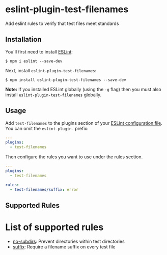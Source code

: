 # eslint-plugin-test-filenames

Add eslint rules to verify that test files meet standards

## Installation

You'll first need to install [ESLint](http://eslint.org):

```
$ npm i eslint --save-dev
```

Next, install `eslint-plugin-test-filenames`:

```
$ npm install eslint-plugin-test-filenames --save-dev
```

**Note:** If you installed ESLint globally (using the `-g` flag) then you must also install `eslint-plugin-test-filenames` globally.

## Usage

Add `test-filenames` to the plugins section of your [ESLint configuration file](http://eslint.org/docs/user-guide/configuring#configuration-file-formats). You can omit the `eslint-plugin-` prefix:

```yaml
---
plugins:
  - test-filenames
```


Then configure the rules you want to use under the rules section.

```yaml
---
plugins:
  - test-filenames

rules:
  - test-filenames/suffix: error
```

## Supported Rules

# List of supported rules

* [no-subdirs](docs/rules/no-subdirs.md): Prevent directories within test directories
* [suffix](docs/rules/suffix.md): Require a filename suffix on every test file
